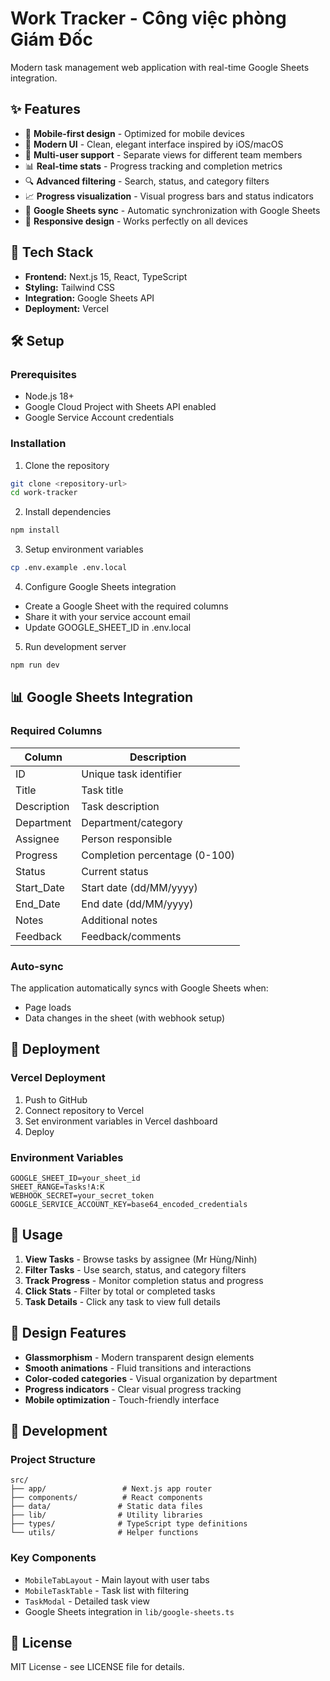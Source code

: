 # Work Tracker - Công việc phòng Giám Đốc

Modern task management web application with real-time Google Sheets integration.

## ✨ Features

- 📱 **Mobile-first design** - Optimized for mobile devices
- 🎨 **Modern UI** - Clean, elegant interface inspired by iOS/macOS
- 👥 **Multi-user support** - Separate views for different team members
- 📊 **Real-time stats** - Progress tracking and completion metrics
- 🔍 **Advanced filtering** - Search, status, and category filters
- 📈 **Progress visualization** - Visual progress bars and status indicators
- 🔄 **Google Sheets sync** - Automatic synchronization with Google Sheets
- 📱 **Responsive design** - Works perfectly on all devices

## 🚀 Tech Stack

- **Frontend:** Next.js 15, React, TypeScript
- **Styling:** Tailwind CSS
- **Integration:** Google Sheets API
- **Deployment:** Vercel

## 🛠️ Setup

### Prerequisites

- Node.js 18+
- Google Cloud Project with Sheets API enabled
- Google Service Account credentials

### Installation

1. Clone the repository
```bash
git clone <repository-url>
cd work-tracker
```

2. Install dependencies
```bash
npm install
```

3. Setup environment variables
```bash
cp .env.example .env.local
```

4. Configure Google Sheets integration
- Create a Google Sheet with the required columns
- Share it with your service account email
- Update GOOGLE_SHEET_ID in .env.local

5. Run development server
```bash
npm run dev
```

## 📊 Google Sheets Integration

### Required Columns

| Column | Description |
|--------|-------------|
| ID | Unique task identifier |
| Title | Task title |
| Description | Task description |
| Department | Department/category |
| Assignee | Person responsible |
| Progress | Completion percentage (0-100) |
| Status | Current status |
| Start_Date | Start date (dd/MM/yyyy) |
| End_Date | End date (dd/MM/yyyy) |
| Notes | Additional notes |
| Feedback | Feedback/comments |

### Auto-sync

The application automatically syncs with Google Sheets when:
- Page loads
- Data changes in the sheet (with webhook setup)

## 🚀 Deployment

### Vercel Deployment

1. Push to GitHub
2. Connect repository to Vercel
3. Set environment variables in Vercel dashboard
4. Deploy

### Environment Variables

```env
GOOGLE_SHEET_ID=your_sheet_id
SHEET_RANGE=Tasks!A:K
WEBHOOK_SECRET=your_secret_token
GOOGLE_SERVICE_ACCOUNT_KEY=base64_encoded_credentials
```

## 📱 Usage

1. **View Tasks** - Browse tasks by assignee (Mr Hùng/Ninh)
2. **Filter Tasks** - Use search, status, and category filters
3. **Track Progress** - Monitor completion status and progress
4. **Click Stats** - Filter by total or completed tasks
5. **Task Details** - Click any task to view full details

## 🎨 Design Features

- **Glassmorphism** - Modern transparent design elements
- **Smooth animations** - Fluid transitions and interactions
- **Color-coded categories** - Visual organization by department
- **Progress indicators** - Clear visual progress tracking
- **Mobile optimization** - Touch-friendly interface

## 🔧 Development

### Project Structure

```
src/
├── app/                 # Next.js app router
├── components/          # React components
├── data/               # Static data files
├── lib/                # Utility libraries
├── types/              # TypeScript type definitions
└── utils/              # Helper functions
```

### Key Components

- `MobileTabLayout` - Main layout with user tabs
- `MobileTaskTable` - Task list with filtering
- `TaskModal` - Detailed task view
- Google Sheets integration in `lib/google-sheets.ts`

## 📄 License

MIT License - see LICENSE file for details.
